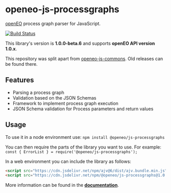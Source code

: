 # openeo-js-processgraphs

[openEO](http://openeo.org) process graph parser for JavaScript.

[![Build Status](https://travis-ci.org/Open-EO/openeo-js-processgraphs.svg?branch=master)](https://travis-ci.org/Open-EO/openeo-js-processgraphs)

This library's version is **1.0.0-beta.6** and supports **openEO API version 1.0.x**.

This repository was split apart from [openeo-js-commons](https://github.com/Open-EO/openeo-js-commons). Old releases can be found there.

## Features
- Parsing a process graph
- Validation based on the JSON Schemas
- Framework to implement process graph execution
- JSON Schema validation for Process parameters and return values

## Usage

To use it in a node environment use: `npm install @openeo/js-processgraphs`

You can then require the parts of the library you want to use. For example: `const { ErrorList } = require('@openeo/js-processgraphs');`

In a web environment you can include the library as follows:

```html
<script src="https://cdn.jsdelivr.net/npm/ajv@6/dist/ajv.bundle.min.js"></script>
<script src="https://cdn.jsdelivr.net/npm/@openeo/js-processgraphs@1.0.0-beta.6/dist/main.min.js"></script>
```

More information can be found in the [**documentation**](https://open-eo.github.io/openeo-js-processgraphs/1.0.0-beta.6/).